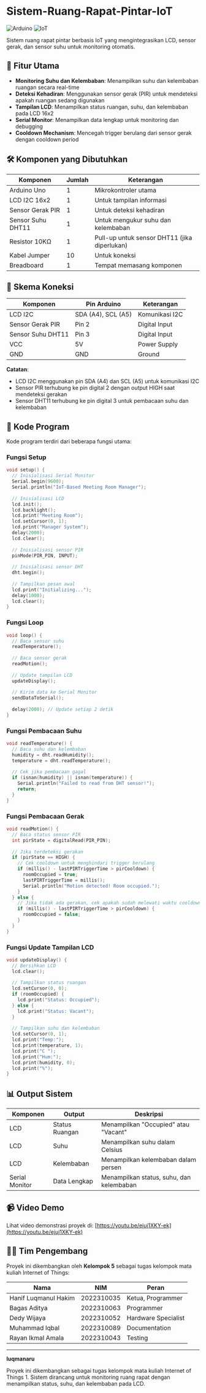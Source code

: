 # Sistem-Ruang-Rapat-Pintar-IoT

![Arduino](https://img.shields.io/badge/Arduino-00979D?style=flat&logo=arduino&logoColor=white)
![IoT](https://img.shields.io/badge/IoT-Project-blue)

Sistem ruang rapat pintar berbasis IoT yang mengintegrasikan LCD, sensor gerak, dan sensor suhu untuk monitoring otomatis.

## 🎯 Fitur Utama
- **Monitoring Suhu dan Kelembaban**: Menampilkan suhu dan kelembaban ruangan secara real-time
- **Deteksi Kehadiran**: Menggunakan sensor gerak (PIR) untuk mendeteksi apakah ruangan sedang digunakan
- **Tampilan LCD**: Menampilkan status ruangan, suhu, dan kelembaban pada LCD 16x2
- **Serial Monitor**: Menampilkan data lengkap untuk monitoring dan debugging
- **Cooldown Mechanism**: Mencegah trigger berulang dari sensor gerak dengan cooldown period

## 🛠️ Komponen yang Dibutuhkan
| Komponen | Jumlah | Keterangan |
|----------|--------|------------|
| Arduino Uno | 1 | Mikrokontroler utama |
| LCD I2C 16x2 | 1 | Untuk tampilan informasi |
| Sensor Gerak PIR | 1 | Untuk deteksi kehadiran |
| Sensor Suhu DHT11 | 1 | Untuk mengukur suhu dan kelembaban |
| Resistor 10KΩ | 1 | Pull-up untuk sensor DHT11 (jika diperlukan) |
| Kabel Jumper | 10 | Untuk koneksi |
| Breadboard | 1 | Tempat memasang komponen |

## 🔌 Skema Koneksi
| Komponen | Pin Arduino | Keterangan |
|----------|-------------|------------|
| LCD I2C | SDA (A4), SCL (A5) | Komunikasi I2C |
| Sensor Gerak PIR | Pin 2 | Digital Input |
| Sensor Suhu DHT11 | Pin 3 | Digital Input |
| VCC | 5V | Power Supply |
| GND | GND | Ground |

**Catatan**: 
- LCD I2C menggunakan pin SDA (A4) dan SCL (A5) untuk komunikasi I2C
- Sensor PIR terhubung ke pin digital 2 dengan output HIGH saat mendeteksi gerakan
- Sensor DHT11 terhubung ke pin digital 3 untuk pembacaan suhu dan kelembaban

## 📝 Kode Program
Kode program terdiri dari beberapa fungsi utama:

### Fungsi Setup
```cpp
void setup() {
  // Inisialisasi Serial Monitor
  Serial.begin(9600);
  Serial.println("IoT-Based Meeting Room Manager");
  
  // Inisialisasi LCD
  lcd.init();
  lcd.backlight();
  lcd.print("Meeting Room");
  lcd.setCursor(0, 1);
  lcd.print("Manager System");
  delay(2000);
  lcd.clear();
  
  // Inisialisasi sensor PIR
  pinMode(PIR_PIN, INPUT);
  
  // Inisialisasi sensor DHT
  dht.begin();
  
  // Tampilkan pesan awal
  lcd.print("Initializing...");
  delay(1000);
  lcd.clear();
}
```

### Fungsi Loop
```cpp
void loop() {
  // Baca sensor suhu
  readTemperature();
  
  // Baca sensor gerak
  readMotion();
  
  // Update tampilan LCD
  updateDisplay();
  
  // Kirim data ke Serial Monitor
  sendDataToSerial();
  
  delay(2000); // Update setiap 2 detik
}
```

### Fungsi Pembacaan Suhu
```cpp
void readTemperature() {
  // Baca suhu dan kelembaban
  humidity = dht.readHumidity();
  temperature = dht.readTemperature();
  
  // Cek jika pembacaan gagal
  if (isnan(humidity) || isnan(temperature)) {
    Serial.println("Failed to read from DHT sensor!");
    return;
  }
}
```

### Fungsi Pembacaan Gerak
```cpp
void readMotion() {
  // Baca status sensor PIR
  int pirState = digitalRead(PIR_PIN);
  
  // Jika terdeteksi gerakan
  if (pirState == HIGH) {
    // Cek cooldown untuk menghindari trigger berulang
    if (millis() - lastPIRTriggerTime > pirCooldown) {
      roomOccupied = true;
      lastPIRTriggerTime = millis();
      Serial.println("Motion detected! Room occupied.");
    }
  } else {
    // Jika tidak ada gerakan, cek apakah sudah melewati waktu cooldown
    if (millis() - lastPIRTriggerTime > pirCooldown) {
      roomOccupied = false;
    }
  }
}
```

### Fungsi Update Tampilan LCD
```cpp
void updateDisplay() {
  // Bersihkan LCD
  lcd.clear();
  
  // Tampilkan status ruangan
  lcd.setCursor(0, 0);
  if (roomOccupied) {
    lcd.print("Status: Occupied");
  } else {
    lcd.print("Status: Vacant");
  }
  
  // Tampilkan suhu dan kelembaban
  lcd.setCursor(0, 1);
  lcd.print("Temp:");
  lcd.print(temperature, 1);
  lcd.print("C ");
  lcd.print("Hum:");
  lcd.print(humidity, 0);
  lcd.print("%");
}
```

## 📊 Output Sistem
| Komponen | Output | Deskripsi |
|----------|--------|-----------|
| LCD | Status Ruangan | Menampilkan "Occupied" atau "Vacant" |
| LCD | Suhu | Menampilkan suhu dalam Celsius |
| LCD | Kelembaban | Menampilkan kelembaban dalam persen |
| Serial Monitor | Data Lengkap | Menampilkan status, suhu, dan kelembaban |

## 📹 Video Demo
Lihat video demonstrasi proyek di: [https://youtu.be/ejuj1XKY-ek](https://youtu.be/ejuj1XKY-ek)

## 👨‍💻 Tim Pengembang
Proyek ini dikembangkan oleh **Kelompok 5** sebagai tugas kelompok mata kuliah Internet of Things:

| Nama | NIM | Peran |
|------|-----|------|
| Hanif Luqmanul Hakim | 2022310035 | Ketua, Programmer |
| Bagas Aditya | 2022310063 | Programmer |
| Dedy Wijaya | 2022310052 | Hardware Specialist |
| Muhammad Iqbal | 2022310089 | Documentation |
| Rayan Ikmal Amala | 2022310043 | Testing |

---
**luqmanaru**

Proyek ini dikembangkan sebagai tugas kelompok mata kuliah Internet of Things 1. Sistem dirancang untuk monitoring ruang rapat dengan menampilkan status, suhu, dan kelembaban pada LCD.

